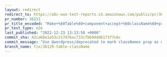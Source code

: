 ```yaml
---
layout: redirect
redirect_to: https://a8c-woo-test-reports.s3.amazonaws.com/public/pr/36151/e2e/index.html
pr_number: 36151
pr_title_encoded: "Make+%60Table%60+component+accept+%60className%60+prop"
pr_test_type: e2e
last_published: "2022-12-23 13:13:58 +0000"
commit_sha: 42ca68e1a53c217d76ac733cfbb9dddb173f7c6c
commit_message: "Use @wordpress/deprecated to mark classNames prop as deprecated."
branch_name: fix/36129-table-className
---
```

